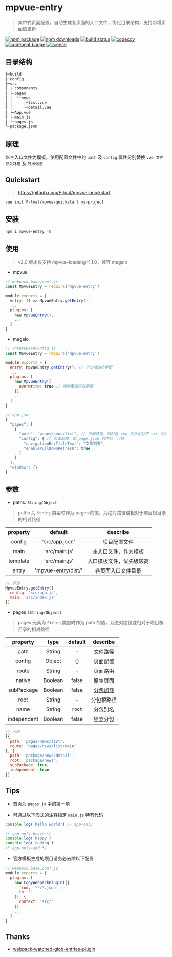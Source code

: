# mpvue-entry

> 集中式页面配置，自动生成各页面的入口文件，优化目录结构，支持新增页面热更新

[![npm package](https://img.shields.io/npm/v/mpvue-entry.svg)](https://npmjs.org/package/mpvue-entry)
[![npm downloads](https://img.shields.io/npm/dw/mpvue-entry.svg)](https://npmjs.org/package/mpvue-entry)
[![build status](https://travis-ci.org/F-loat/mpvue-entry.svg?branch=master)](https://travis-ci.org/F-loat/mpvue-entry)
[![codecov](https://codecov.io/gh/F-loat/mpvue-entry/branch/master/graph/badge.svg)](https://codecov.io/gh/F-loat/mpvue-entry/branch/master)
[![codebeat badge](https://codebeat.co/badges/c51b57e4-c809-404e-a825-4271a8e2e01e)](https://codebeat.co/projects/github-com-f-loat-mpvue-entry-master)
[![license](https://img.shields.io/github/license/mashape/apistatus.svg)](https://github.com/F-loat/mpvue-entry/blob/master/LICENSE)

## 目录结构

``` txt
├─build
├─config
├─src
│ ├─components
│ ├─pages
│ │  └─news
│ │     │─list.vue
│ │     └─detail.vue
│ ├─App.vue
│ ├─main.js
│ └─pages.js
└─package.json
```

## 原理

以主入口文件为模板，使用配置文件中的 `path` 及 `config` 属性分别替换 `vue 文件导入路径` 及 `导出信息`

## Quickstart

> https://github.com/F-loat/mpvue-quickstart

``` bash
vue init F-loat/mpvue-quickstart my-project
```

## 安装

``` bash
npm i mpvue-entry -D
```

## 使用

> v2.0 版本仅支持 mpvue-loader@^1.1.0，兼容 megalo

* mpvue

``` js
// webpack.base.conf.js
const MpvueEntry = require('mpvue-entry')

module.exports = {
  entry: () => MpvueEntry.getEntry(),
  ...
  plugins: [
    new MpvueEntry(),
    ...
  ]
}
```

* megalo

``` js
// createBaseConfig.js
const MpvueEntry = require('mpvue-entry')

module.exports = {
  entry: MpvueEntry.getEntry(), // 不支持动态更新
  ...
  plugins: [
    new MpvueEntry({
      overwrite: true // 强制覆盖已有配置
    }),
    ...
  ]
}
```

``` js
// app.json
{
  "pages": [
    {
      "path": "pages/news/list", // 页面路径，同时是 vue 文件相对于 src 的路径，必填
      "config": { // 页面配置，即 page.json 的内容，可选
        "navigationBarTitleText": "文章列表",
        "enablePullDownRefresh": true
      }
    }
  ],
  "window": {}
}
```

## 参数

* paths: `String/Object`

> paths 为 `String` 类型时作为 pages 的值，为绝对路径或相对于项目根目录的相对路径

| property | default | describe |
| :-: | :-: | :-: |
| config | 'src/app.json' | 项目配置文件 |
| main | 'src/main.js' | 主入口文件，作为模板 |
| template | 'src/main.js' | 入口模板文件，优先级较高 |
| entry | 'mpvue-entry/dist/' | 各页面入口文件目录 |

``` js
// 示例
MpvueEntry.getEntry({
  config: 'src/app.js',
  main: 'src/index.js'
})
```

* pages `[String/Object]`

> pages 元素为 `String` 类型时作为 path 的值，为绝对路径或相对于项目根目录的相对路径

| property | type | default | describe |
| :-: | :-: | :-: | :-: |
| path | String | - | 文件路径 |
| config | Object | {} | 页面配置 |
| route |String | - | 页面路由 |
| native | Boolean | false | 原生页面 |
| subPackage | Boolean | false | [分包加载](#quickstart) |
| root | String | - | 分包根路径 |
| name | String | `root` | 分包别名 |
| independent | Boolean | false | 独立分包 |

``` js
// 示例
[{
  path: 'pages/news/list',
  route: 'pages/news/list/main'
}, {
  path: 'package/news/detail',
  root: 'package/news',
  subPackage: true,
  independent: true
}]
```

## Tips

* 首页为 `pages.js` 中的第一项

* 可通过以下形式的注释指定 `main.js` 特有代码

``` js
console.log('hello world') // app-only

/* app-only-begin */
console.log('happy')
console.log('coding')
/* app-only-end */
```

* 官方模板生成的项目请务必去除以下配置
``` js
// webpack.base.conf.js
module.exports = {
  plugins: [
    new CopyWebpackPlugin([{
      from: '**/*.json',
      to: ''
    }], {
      context: 'src/'
    }),
    ...
  ]
}
```

## Thanks

* [webpack-watched-glob-entries-plugin](https://github.com/Milanzor/webpack-watched-glob-entries-plugin)
